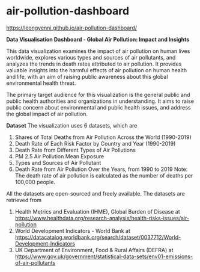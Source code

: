 # air-pollution-dashboard
https://leongyenni.github.io/air-pollution-dashboard/

**Data Visualisation Dashboard - Global Air Pollution: Impact and Insights**   

This data visualization examines the impact of air pollution on human lives worldwide, explores various types and sources of air pollutants, and analyzes the trends in death rates attributed to air pollution. It provides valuable insights into the harmful effects of air pollution on human health and life, with an aim of raising public awareness about this global environmental health threat.

The primary target audience for this visualization is the general public and public health authorities and organizations in understanding. It aims to raise public concern about environmental and public health issues, and address the global impact of air pollution.

**Dataset**
The visualization uses 6 datasets, which are
1. Shares of Total Deaths from Air Pollution Across the World (1990-2019)
2. Death Rate of Each Risk Factor by Country and Year (1990-2019)
3. Death Rate from Different Types of Air Pollutions 
4. PM 2.5 Air Pollution Mean Exposure
5. Types and Sources of Air Pollutant
6. Death Rate from Air Pollution Over the Years, from 1990 to 2019
Note: The death rate of air pollution is calculated as the number of deaths per 100,000 people.


All the datasets are open-sourced and freely available. The datasets are retrieved from 
1. Health Metrics and Evaluation (IHME), Global Burden of Disease at https://www.healthdata.org/research-analysis/health-risks-issues/air-pollution 
2. World Development Indicators - World Bank at  https://datacatalog.worldbank.org/search/dataset/0037712/World-Development-Indicators  
3. UK Department of Environment, Food & Rural Affairs (DEFRA) at https://www.gov.uk/government/statistical-data-sets/env01-emissions-of-air-pollutants 


